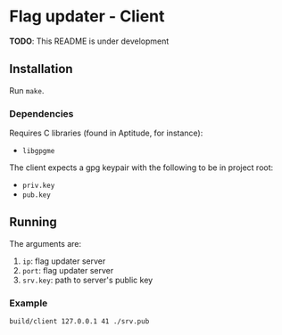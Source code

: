 Flag updater - Client
=====================

**TODO**: This README is under development

## Installation

Run `make`.

### Dependencies

Requires C libraries (found in Aptitude, for instance):
 - `libgpgme`

The client expects a gpg keypair with the following to be in project root:
 - `priv.key`
 - `pub.key`


## Running

The arguments are:
 1. `ip`: flag updater server
 2. `port`: flag updater server
 3. `srv.key`: path to server's public key
 
### Example

    build/client 127.0.0.1 41 ./srv.pub
